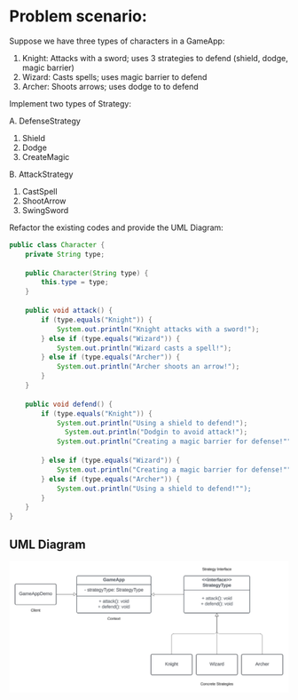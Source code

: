 # Problem scenario:

Suppose we have three types of characters in a GameApp:
1. Knight: Attacks with a sword; uses 3 strategies to defend (shield, dodge, magic barrier)
2. Wizard: Casts spells; uses magic barrier to defend
3. Archer: Shoots arrows; uses dodge to to defend

Implement two types of Strategy:

A. DefenseStrategy
1. Shield
2. Dodge
3. CreateMagic

B. AttackStrategy
1.  CastSpell
2.  ShootArrow
3.  SwingSword  

Refactor the existing codes and provide the UML Diagram:

```java
public class Character {
    private String type;

    public Character(String type) {
        this.type = type;
    }

    public void attack() {
        if (type.equals("Knight")) {
            System.out.println("Knight attacks with a sword!");
        } else if (type.equals("Wizard")) {
            System.out.println("Wizard casts a spell!");
        } else if (type.equals("Archer")) {
            System.out.println("Archer shoots an arrow!");
        }
    }

    public void defend() {
        if (type.equals("Knight")) {
            System.out.println("Using a shield to defend!");
	          System.out.println("Dodgin to avoid attack!");
            System.out.println("Creating a magic barrier for defense!"");		

        } else if (type.equals("Wizard")) {
            System.out.println("Creating a magic barrier for defense!"");
        } else if (type.equals("Archer")) {
            System.out.println("Using a shield to defend!"");
        }
    }
}
```

## UML Diagram
![alt text](https://github.com/simonnCastro/software-engineering-2/blob/main/Lab%20Assignment%201%20%3A%20Strategy%20Pattern/uml-strategy-pattern.png)

